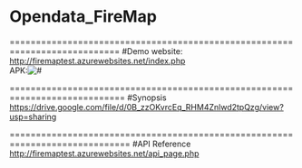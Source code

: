 # Opendata_FireMap

===========================================================================
#Demo
website: http://firemaptest.azurewebsites.net/index.php<br>
APK:<img src='https://drive.google.com/file/d/0B_zzOKvrcEq_b3NQMWw2eU15VkU/view?usp=sharing' alt='#'>

============================================================================
#Synopsis
https://drive.google.com/file/d/0B_zzOKvrcEq_RHM4Znlwd2tpQzg/view?usp=sharing

=============================================================================
#API Reference
http://firemaptest.azurewebsites.net/api_page.php

